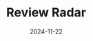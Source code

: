 ---
layout: post
title: Review Radar
description: Building an Intelligent Query Agent for Product and Service Reviews
featured: True
date: 2024-11-22
redirect: https://github.com/NirDiamant/GenAI_Agents/pull/37
---